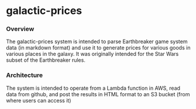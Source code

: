 # galactic-prices
### Overview
The galactic-prices system is intended to parse Earthbreaker game system data
(in markdown format) and use it to generate prices for various goods in various
places in the galaxy. It was originally intended for the Star Wars subset of
the Earthbreaker rules.

### Architecture
The system is intended to operate from a Lambda function in AWS, read data from
github, and post the results in HTML format to an S3 bucket (from where users
can access it)
